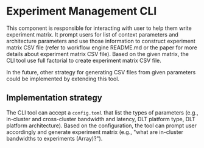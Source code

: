 # Experiment Management CLI

This component is responsible for interacting with user to help them write experiment matrix. It prompt users for list of context parameters and architecture parameters and use those information to construct experiment matrix CSV file (refer to workflow engine README.md or the paper for more details about experiment matrix CSV file). Based on the given matrix, the CLI tool use full factorial to create experiment matrix CSV file. 

In the future, other strategy for generating CSV files from given parameters could be implemented by extending this tool. 

## Implementation strategy

The CLI tool can accept a `config.toml` that list the types of parameters (e.g., in-cluster and cross-cluster bandwidth and latency, DLT platform type, DLT platform architecture). Based on the configuration, the tool can prompt user accordingly and generate experiment matrix (e.g., "what are in-cluster bandwidths to experiments (Array)?").
